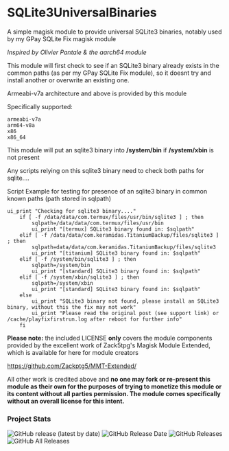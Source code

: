 # SQLite3UniversalBinaries
A simple magisk module to provide universal SQLite3 binaries, notably used by my GPay SQLite Fix magisk module

*Inspired by Olivier Pantale & the aarch64 module*

This module will first check to see if an SQLite3 binary already exists in the common paths (as per my GPay SQLite Fix module), 
so it doesnt try and install another or overwrite an existing one. 

Armeabi-v7a architecture and above is provided by this module

Specifically supported:

    armeabi-v7a
    arm64-v8a
    x86
    x86_64

This module will put an sqlite3 binary into **/system/bin** if  **/system/xbin** is not present

Any scripts relying on this sqlite3 binary need to check both paths for sqlite....

Script Example for testing for presence of an sqlite3 binary in common known paths (path stored in sqlpath)

``` # check where sqlite3 is
ui_print "Checking for sqlite3 binary...."
	if [ -f /data/data/com.termux/files/usr/bin/sqlite3 ] ; then
		sqlpath=/data/data/com.termux/files/usr/bin
		ui_print "[termux] SQLite3 binary found in: $sqlpath"
	elif [ -f /data/data/com.keramidas.TitaniumBackup/files/sqlite3 ] ; then
		sqlpath=data/data/com.keramidas.TitaniumBackup/files/sqlite3
		ui_print "[titanium] SQLite3 binary found in: $sqlpath"	
	elif [ -f /system/bin/sqlite3 ] ; then
		sqlpath=/system/bin
		ui_print "[standard] SQLite3 binary found in: $sqlpath"
	elif [ -f /system/xbin/sqlite3 ] ; then
		sqlpath=/system/xbin
		ui_print "[standard] SQLite3 binary found in: $sqlpath"
	else 
		ui_print "SQLite3 binary not found, please install an SQLite3 binary, without this the fix may not work"
		ui_print "Please read the original post (see support link) or /cache/playfixfirstrun.log after reboot for further info"
	fi 	
```


**Please note:** the included LICENSE **only** covers the module components provided by the excellent work of Zack5tpg's 
Magisk Module Extended, which is available for here for module creators

https://github.com/Zackptg5/MMT-Extended/


All other work is credited above and **no one may fork or re-present this module as their own for the purposes of trying to 
monetize this module or its content without all parties permission. The module comes specifically without an overall license 
for this intent.**


### Project Stats ###

![GitHub release (latest by date)](https://img.shields.io/github/v/release/stylemessiah/SQLite3-Universal-Binaries?label=Release&style=plastic)
![GitHub Release Date](https://img.shields.io/github/release-date/stylemessiah/SQLite3-Universal-Binaries?label=Release%20Date&style=plastic)
![GitHub Releases](https://img.shields.io/github/downloads/stylemessiah/SQLite3-Universal-Binaries/latest/total?label=Downloads%20%28Latest%20Release%29&style=plastic)
![GitHub All Releases](https://img.shields.io/github/downloads/stylemessiah/SQLite3-Universal-Binaries/total?label=Total%20Downloads%20%28All%20Releases%29&style=plastic)
